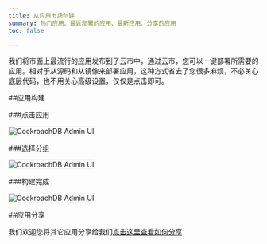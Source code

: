 ```yaml
---
title: 从应用市场创建
summary: 热门应用、最近部署的应用、最新应用、分享的应用
toc: false

---
```


<div id="toc"></div>

我们将市面上最流行的应用发布到了云市中，通过云市，您可以一键部署所需要的应用。相对于从源码和从镜像来部署应用，这种方式省去了您很多麻烦，不必关心底层代码，也不用关心高级设置，仅仅是点击即可。

##应用构建

###点击应用

<img src="https://static.goodrain.com/images/acp/docs/user-docs/addapp/V3.5/addapp-market1.png" alt="CockroachDB Admin UI" style="border:1px solid #eee;max-width:100%" />

###选择分组

<img src="https://static.goodrain.com/images/acp/docs/user-docs/addapp/V3.5/addapp-market2.jpg" alt="CockroachDB Admin UI" style="border:1px solid #eee;max-width:100%" />

###构建完成

<img src="https://static.goodrain.com/images/acp/docs/user-docs/addapp/V3.5/addapp-market3.jpg" alt="CockroachDB Admin UI" style="border:1px solid #eee;max-width:100%" />

##应用分享

我们欢迎您将其它应用分享给我们[点击这里查看如何分享](http://www.kancloud.cn/good-rain/share2market/198574)